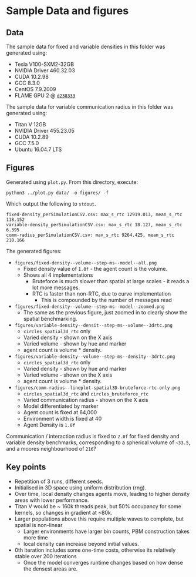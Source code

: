 # Sample Data and figures

## Data
The sample data for fixed and variable densities in this folder was generated using:

+ Tesla V100-SXM2-32GB
+ NVIDIA Driver 460.32.03
+ CUDA 10.2.98
+ GCC 8.3.0
+ CentOS 7.9.2009
+ FLAME GPU 2 @ [`d238333`](https://github.com/FLAMEGPU/FLAMEGPU2/tree/d238333)

The sample data for variable communication radius in this folder was generated using:

+ Titan V 12GB
+ NVIDIA Driver 455.23.05
+ CUDA 10.2.89
+ GCC 7.5.0
+ Ubuntu 16.04.7 LTS

## Figures 

Generated using `plot.py`. From this directory, execute:

```
python3 ../plot.py data/ -o figures/ -f 
```

Which output the following to `stdout`.
```
fixed-density_perSimulationCSV.csv: max_s_rtc 12919.013, mean_s_rtc 118.152
variable-density_perSimulationCSV.csv: max_s_rtc 18.127, mean_s_rtc 6.395
comm-radius_perSimulationCSV.csv: max_s_rtc 9264.425, mean_s_rtc 210.166

```

The generated figures:

+ `figures/fixed-density--volume--step-ms--model--all.png`
    + Fixed density value of `1.0f` - the agent count is the volume.
    + Shows all 4 implementations
        + Bruteforce is much slower than spatial at large scales - it reads a lot more messages.
        + RTC is faster than non-RTC, due to curve implementation
            + This is compounded by the number of messages read
+ `figures/fixed-density--volume--step-ms--model--zoomed.png`
    + The same as the previous figure, just zoomed in to clearly show the spatial benchmarking.
+ `figures/variable-density--densit--step-ms--volume--3drtc.png`
    + `circles_spatial3d_rtc` only 
    + Varied density - shown on the X axis
    + Varied volume - shown by hue and marker
    + agent count is volume * density.
+ `figures/variable-density--volume--step-ms--density--3drtc.png`
    + `circles_spatial3d_rtc` only 
    + Varied density - shown by hue and marker
    + Varied volume - shown on the X axis
    + agent count is volume * density.
+ `figures/comm-radius--lineplot-spatial3D-bruteforce-rtc-only.png`
    + `circles_spatial3d_rtc` and `circles_bruteforce_rtc`
    + Varied communication radius - shown on the X axis
    + Model differentiated by marker
    + Agent count is fixed at 64,000
    + Environment width is fixed at 40
    + Agent Density is `1.0f`


Communication / interaction radius is fixed to `2.0f` for fixed density and variable density benchmarks, corresponding to a spherical volume of `~33.5`, and a moores neighbourhood of `216`?


## Key points 

+ Repetition of 3 runs, different seeds.
+ Initialised in 3D space using uniform distribution (rng).
+ Over time, local density changes agents move, leading to higher density areas with lower performance. 
+ Titan V would be ~ 160k threads peak, but 50% occupancy for some kernels, so changes in gradient at ~80k.
+ Larger populations above this require multiple waves to complete, but spatial is non-linear
    + Larger environments have larger bin counts, PBM construction takes more time
    + local density can increase beyond initial values.
+ 0th iteration includes some one-time costs, otherwise its relatively stable over 200 iterations
    + Once the model converges runtime changes based on how dense the densest areas are.